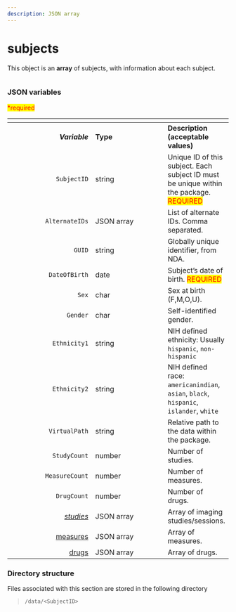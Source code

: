 ```yaml
---
description: JSON array
---
```


# subjects

This object is an **array** of subjects, with information about each subject.

<figure><img src="https://mermaid.ink/img/pako:eNqVlF1vmzAUhv9K5CoSkSAiEU2JK_Wqu5mmTVrvJm48fEi8Akb-0MKi_PfZBjuB9qLlAr8HP-_x8TFwRiWngDA6CNIdF99-Fu3CXIJzlSRPHSlfyQGicVw9Xmejry8_vju1MiAlikT2dovYBKyDmrUgo6BmBJw6EKyBVsnoRs8om5qyUrk1EqsYb4noVwPlniZPUv_-A6VJ5IXPMs4fBNcdaUndSyYjFyU-9Ki32nRKU2ZKH8d3iAaI1MIgXrzDUKEPMnL3MDsktEuY_doV3PB2OtQ6r3K5HCzJ2h6SII2sWG3PyUoPvUVtHywoJ2e1XN403mLXcICv8cI9WHlfOFRXxxgMHh_NHH4j1uD1YPDRxBC2oPoaFqF8y9T4rqqq2HRL8FdIKJFHIgTp8XZqmqzyGeOsC5-xTlrxEePMHk70I97B49-44ID7NI0HD77LsmzUyV9G1RFn3QnFqAHREEbN53-2uQqkjtBAgbCRFCqia1Wgor0YVHem-_CFMsUFwhWpJcSIaMVf-rZEWAkNHnpmxPxNmkCZT-4X55MY4TM6IZzGqEd4m-7Wuzx7yHf55mGb77P8EqN_zpGu98OV3-83m902zy__ASVglHU?type=png" alt=""><figcaption></figcaption></figure>

### JSON variables

<mark style="color:red;">\*required</mark>

<table data-header-hidden><thead><tr><th width="179.0144927536232" align="right"></th><th width="152.00000000000003"></th><th></th></tr></thead><tbody><tr><td align="right"><em><strong>Variable</strong></em></td><td><strong>Type</strong></td><td><strong>Description (acceptable values)</strong></td></tr><tr><td align="right"><code>SubjectID</code></td><td>string</td><td>Unique ID of this subject. Each subject ID must be unique within the package. <mark style="color:red;">REQUIRED</mark></td></tr><tr><td align="right"><code>AlternateIDs</code></td><td>JSON array</td><td>List of alternate IDs. Comma separated.</td></tr><tr><td align="right"><code>GUID</code></td><td>string</td><td>Globally unique identifier, from NDA.</td></tr><tr><td align="right"><code>DateOfBirth</code></td><td>date</td><td>Subject’s date of birth. <mark style="color:red;">REQUIRED</mark></td></tr><tr><td align="right"><code>Sex</code></td><td>char</td><td>Sex at birth (F,M,O,U).</td></tr><tr><td align="right"><code>Gender</code></td><td>char</td><td>Self-identified gender.</td></tr><tr><td align="right"><code>Ethnicity1</code></td><td>string</td><td>NIH defined ethnicity: Usually <code>hispanic</code>, <code>non-hispanic</code></td></tr><tr><td align="right"><code>Ethnicity2</code></td><td>string</td><td>NIH defined race: <code>americanindian</code>, <code>asian</code>, <code>black</code>, <code>hispanic</code>, <code>islander</code>, <code>white</code></td></tr><tr><td align="right"><code>VirtualPath</code></td><td>string</td><td>Relative path to the data within the package.</td></tr><tr><td align="right"><code>StudyCount</code></td><td>number</td><td>Number of studies.</td></tr><tr><td align="right"><code>MeasureCount</code></td><td>number</td><td>Number of measures.</td></tr><tr><td align="right"><code>DrugCount</code></td><td>number</td><td>Number of drugs.</td></tr><tr><td align="right"><a href="studies/"><em>studies</em></a></td><td>JSON array</td><td>Array of imaging studies/sessions.</td></tr><tr><td align="right"><a href="observations.md">measures</a></td><td>JSON array</td><td>Array of measures.</td></tr><tr><td align="right"><a href="interventions.md">drugs</a></td><td>JSON array</td><td>Array of drugs.</td></tr></tbody></table>

### Directory structure

Files associated with this section are stored in the following directory

> `/data/<SubjectID>`
